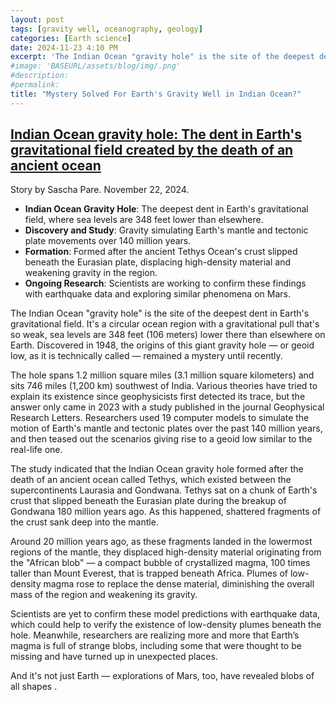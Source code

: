 ```yaml
---
layout: post
tags: [gravity well, oceanography, geology]
categories: [Earth science]
date: 2024-11-23 4:10 PM
excerpt: 'The Indian Ocean "gravity hole" is the site of the deepest dent in Earth's gravitational field. It's a circular ocean region with a gravitational pull that's so weak, sea levels are 348 feet (106 meters) lower there than elsewhere on Earth. Discovered in 1948, the origins of this giant gravity hole — or geoid low, as it is technically called — remained a mystery until recently.'
#image: 'BASEURL/assets/blog/img/.png'
#description:
#permalink:
title: "Mystery Solved For Earth's Gravity Well in Indian Ocean?"
---
```



## [Indian Ocean gravity hole: The dent in Earth's gravitational field created by the death of an ancient ocean](https://www.livescience.com/planet-earth/rivers-oceans/indian-ocean-gravity-hole-the-dent-in-earths-gravitational-field-created-by-the-death-of-an-ancient-ocean)

Story by Sascha Pare. November 22, 2024.

- **Indian Ocean Gravity Hole**: The deepest dent in Earth's gravitational field, where sea levels are 348 feet lower than elsewhere.
- **Discovery and Study**: Gravity simulating Earth's mantle and tectonic plate movements over 140 million years.
- **Formation**: Formed after the ancient Tethys Ocean's crust slipped beneath the Eurasian plate, displacing high-density material and weakening gravity in the region.
- **Ongoing Research**: Scientists are working to confirm these findings with earthquake data and exploring similar phenomena on Mars.

The Indian Ocean "gravity hole" is the site of the deepest dent in Earth's gravitational field. It's a circular ocean region with a gravitational pull that's so weak, sea levels are 348 feet (106 meters) lower there than elsewhere on Earth. Discovered in 1948, the origins of this giant gravity hole — or geoid low, as it is technically called — remained a mystery until recently.

The hole spans 1.2 million square miles (3.1 million square kilometers) and sits 746 miles (1,200 km) southwest of India. Various theories have tried to explain its existence since geophysicists first detected its trace, but the answer only came in 2023 with a study published in the journal Geophysical Research Letters. Researchers used 19 computer models to simulate the motion of Earth's mantle and tectonic plates over the past 140 million years, and then teased out the scenarios giving rise to a geoid low similar to the real-life one.

The study indicated that the Indian Ocean gravity hole formed after the death of an ancient ocean called Tethys, which existed between the supercontinents Laurasia and Gondwana. Tethys sat on a chunk of Earth's crust that slipped beneath the Eurasian plate during the breakup of Gondwana 180 million years ago. As this happened, shattered fragments of the crust sank deep into the mantle.

Around 20 million years ago, as these fragments landed in the lowermost regions of the mantle, they displaced high-density material originating from the "African blob" — a compact bubble of crystallized magma, 100 times taller than Mount Everest, that is trapped beneath Africa. Plumes of low-density magma rose to replace the dense material, diminishing the overall mass of the region and weakening its gravity.

Scientists are yet to confirm these model predictions with earthquake data, which could help to verify the existence of low-density plumes beneath the hole. Meanwhile, researchers are realizing more and more that Earth’s magma is full of strange blobs, including some that were thought to be missing and have turned up in unexpected places.

And it's not just Earth — explorations of Mars, too, have revealed blobs of all shapes .
